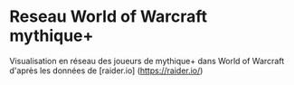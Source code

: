 # Reseau World of Warcraft mythique+
Visualisation en réseau des joueurs de mythique+ dans World of Warcraft d'après les données de [raider.io] (https://raider.io/)
